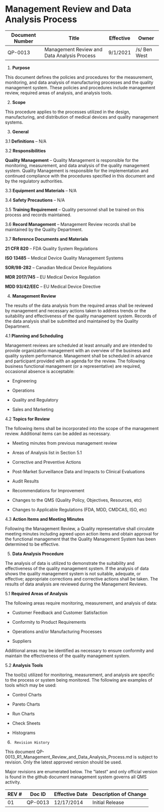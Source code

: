 # Management Review and Data Analysis Process

Document Number|Title|Effective|Owner
---------------|-------------------------------------|----|-----
QP-0013|Management Review and Data Analysis Process|9/1/2021|/s/ Ben West

1.  **Purpose**

 This document defines the policies and procedures for the measurement,
 monitoring, and data analysis of manufacturing processes and the
 quality management system. These policies and procedures include
 management review, required areas of analysis, and analysis tools.

2.  **Scope**

 This procedure applies to the processes utilized in the design,
 manufacturing, and distribution of medical devices and quality
 management systems.

3.  **General**

3.1  **Definitions** – N/A

3.2  **Responsibilities**

 **Quality Management** – Quality Management is responsible for the
 monitoring, measurement, and data analysis of the quality management
 system. Quality Management is responsible for the implementation and
 continued compliance with the procedures specified in this document
 and by the regulatory authorities.

3.3  **Equipment and Materials** – N/A

3.4  **Safety Precautions** – N/A

3.5  **Training Requirement** – Quality personnel shall be trained on
     this process and records maintained.

3.6  **Record Management** – Management Review records shall be
     maintained by the Quality Department.

3.7  **Reference Documents and Materials**

 **21 CFR 820** – FDA Quality System Regulations

 **ISO 13485** – Medical Device Quality Management Systems

 **SOR/98-282** – Canadian Medical Device Regulations

 **MDR 2017/745** – EU Medical Device Regulation

 **MDD 93/42/EEC** – EU Medical Device Directive

4.  **Management Review**

 The results of the data analysis from the required areas shall be
 reviewed by management and necessary actions taken to address trends
 or the suitability and effectiveness of the quality management system.
 Records of the data analysis shall be submitted and maintained by the
 Quality Department.

4.1  **Planning and Scheduling**

 Management reviews are scheduled at least annually and are intended to
 provide organization management with an overview of the business and
 quality system performance. Management shall be scheduled in advance
 and participant provided with an agenda for the review. The following
 business functional management (or a representative) are required,
 occasional absence is acceptable:

-   Engineering

-   Operations

-   Quality and Regulatory

-   Sales and Marketing

4.2  **Topics for Review**

 The following items shall be incorporated into the scope of the
 management review. Additional items can be added as necessary.

-   Meeting minutes from previous management review

-   Areas of Analysis list in Section 5.1

-   Corrective and Preventive Actions

-   Post-Market Surveillance Data and Impacts to Clinical Evaluations

-   Audit Results

-   Recommendations for Improvement

-   Changes to the QMS (Quality Policy, Objectives, Resources, etc)

-   Changes to Applicable Regulations (FDA, MDD, CMDCAS, ISO, etc)

4.3  **Action Items and Meeting Minutes**

 Following the Management Review, a Quality representative shall
 circulate meeting minutes including agreed upon action items and
 obtain approval for the functional management that the Quality
 Management System has been determined to be effective.

5.  **Data Analysis Procedure**

 The analysis of data is utilized to demonstrate the suitability and
 effectiveness of the quality management system. If the analysis of
 data shows the quality management system is not suitable, adequate, or
 effective; appropriate corrections and corrective actions shall be
 taken. The results of data analysis are reviewed during the Management
 Reviews.

5.1  **Required Areas of Analysis**

 The following areas require monitoring, measurement, and analysis of
 data:

-   Customer Feedback and Customer Satisfaction

-   Conformity to Product Requirements

-   Operations and/or Manufacturing Processes

-   Suppliers

 Additional areas may be identified as necessary to ensure conformity
 and maintain the effectiveness of the quality management system.

5.2  **Analysis Tools**

 The tool(s) utilized for monitoring, measurement, and analysis are
 specific to the process or system being monitored. The following are
 examples of tools which may be used:

-   Control Charts

-   Pareto Charts

-   Run Charts

-   Check Sheets

-   Histograms


6.      Revision History

This document  QP-0013_R1_Management_Review_and_Data_Analysis_Process.md
is subject to revision. Only the latest approved version should be used.

Major revisions are enumerated below.
The "latest" and only official version is found in the github document management system governs all QMS activity.

REV #|Doc ID|Effective Date|Description of Change
-----|------|--------------|---------------------
01   | QP-0013|12/17/2014|Initial Release

